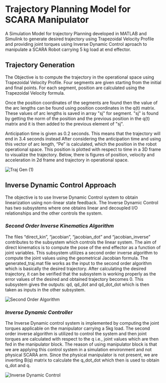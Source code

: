 # Trajectory Planning Model for SCARA Manipulator

A Simulation Model for trajectory Planning developed in MATLAB and Simulink to generate desired trajectory using Trapezoidal Velocity Profile and providing joint torques using Inverse Dynamic Control aproach to manipulate a SCARA Robot carrying 5 kg load at end effector.

## **Trajectory Generation**

The Objective is to compute the trajectory in the operational space using Trapezoidal Velocity Profile. Four segments are given starting from the initial and final points. For each segment, position are calculated using the Trapezoidal Velocity formula.

Once the position coordinates of the segments are found then the value of the arc lengths can be found using position coordinates in the q(t) matrix. These values of arc lengths is saved in array "sj" for segment. "sj" is found by getting the norm of the position and the previous position in the q(t) matrix and it is then added to the previous element of "sj".

Anticipation time is given as 0.2 seconds. This means that the trajectory will end in 3.4 seconds instead After considering the anticipation time and using this vector of arc length, “Pe” is calculated, which  the position in the robot operational space. This position is plotted with respect to time in a 3D frame to visualize the trajectory. Below, there is figures of position, velocity and acceleration in 2d frame and trajectory in operational space.

![Traj Gen (1)](https://user-images.githubusercontent.com/73630123/221020555-67bb25af-cb2e-4f6d-aa29-0f2533e75918.jpg)

## **Inverse Dynamic Control Approach**

The objective is to use Inverse Dynamic Control system to obtain linearization using non-linear state feedback. The Inverse Dynamic Control has two subsystems where one obtains linear and decoupled I/O relationships and the other controls the system. 

### ***Second Order Inverse Kinematics Algorithm***

The files “direct_kin”, “jacobian”, “jacobian_dot” and “jacobian_inverse” contributes to the subsystem which controls the linear system. The aim of direct kinematics is to compute the pose of the end effector as a function of joint variables. This subsystem utilizes a second order inverse algorithm to compute the joint values using the geometrical Jacobian formula. The generated_traj.mat file works as the input to the second order algorithm which is basically the desired trajectory. After calculating the desired trajectory, it can be verified that the subsystem is working properly as the error values of the desired and obtained trajectory becomes
0. This subsystem gives the outputs: qd, qd_dot and qd_dot_dot which is then taken as inputs in the other subsystem.

![Second Order Algorithm](https://user-images.githubusercontent.com/73630123/221025141-4708284a-079f-4902-8612-458c6d20d599.jpg)

### ***Inverse Dynamic Controller***

The Inverse Dynamic control system is implemented by computing the joint torques applicable
on the manipulator carrying a 5kg load. The second order inverse algorithm is utilized to control
the system and then joint torques are calculated with respect to the q i.e., joint values which are
then fed in the manipulator block. The reason of using manipulator block is that we are applying
this control system in a simulation environment and not physical SCARA arm. Since the physical
manipulator is not present, we are inverting B(q) matrix to calculate the q_dot_dot which then is
used to obtain q_dot and q.

![Inverse Dynamic Control](https://user-images.githubusercontent.com/73630123/221023976-6f42cc3b-de28-4fe2-b7d8-c8ae46799dd6.jpg)

